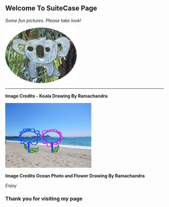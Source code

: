 ## Welcome To SuiteCase Page


*Some fun pictures. Please take look!*



![My Drawing](https://github.com/Ramacsv/Suitecase.github.io/blob/gh-pages/KoalaDrawing2.jpg)
***
 <b>Image Credits - Koala Drawing By Ramachandra</b>

![Ocean and Flower](https://github.com/Ramacsv/Suitecase.github.io/blob/gh-pages/OcaenbyRamachandra1.jpg)



 <b>Image Credits Ocean Photo and Flower Drawing By Ramachandra</b>


*Enjoy*
### Thank you for visiting my page





